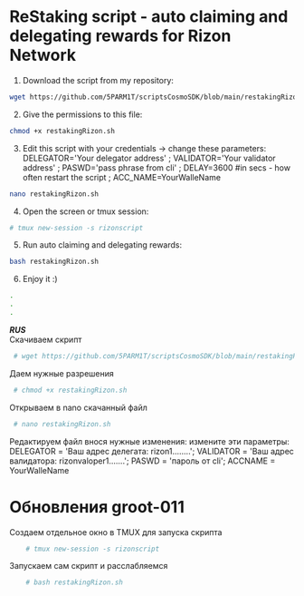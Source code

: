 # ReStaking script - auto claiming and delegating rewards for Rizon Network

1. Download the script from my repository:

```bash
wget https://github.com/5PARM1T/scriptsCosmoSDK/blob/main/restakingRizon.sh
```

2. Give the permissions to this file:

```bash
chmod +x restakingRizon.sh
```

3. Edit this script with your credentials -> change these parameters: DELEGATOR='Your delegator address' ;
VALIDATOR='Your validator address' ;
PASWD='pass phrase from cli' ;
DELAY=3600 #in secs - how often restart the script ;
ACC_NAME=YourWalleName 
 
 ```bash
nano restakingRizon.sh
```
4. Open the screen or tmux session:
 
 ```bash
# tmux new-session -s rizonscript
```
5. Run auto claiming and delegating rewards:

 ```bash
bash restakingRizon.sh
```
6. Enjoy it :)

```bash
.
.
.
```
***RUS***  
Скачиваем скрипт 
```bash
 # wget https://github.com/5PARM1T/scriptsCosmoSDK/blob/main/restakingRizon.sh 
```
Даем нужные разрешения
```bash
 # chmod +x restakingRizon.sh
```
Открываем в nano скачанный файл
```bash
 # nano restakingRizon.sh
```
Редактируем файл внося нужные изменения: измените эти параметры: 
 DELEGATOR = 'Ваш адрес делегата: rizon1........'; 
 VALIDATOR = 'Ваш адрес валидатора: rizonvaloper1.......'; 
 PASWD = 'пароль от cli'; 
 ACCNAME = YourWalleName

# Обновления groot-011
   Создаем отдельное окно в TMUX для запуска скрипта
```bash
    # tmux new-session -s rizonscript
```
   
   Запускаем сам скрипт и расслабляемся
```bash
    # bash restakingRizon.sh
```

